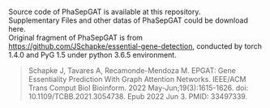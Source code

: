 Source code of PhaSepGAT is available at this repository.  
Supplementary Files and other datas of PhaSepGAT could be download here.  
Original fragment of PhaSepGAT is from https://github.com/JSchapke/essential-gene-detection, conducted by torch 1.4.0 and PyG 1.5 under python 3.6.5 environment.
> Schapke J, Tavares A, Recamonde-Mendoza M. EPGAT: Gene Essentiality Prediction With Graph Attention Networks. IEEE/ACM Trans Comput Biol Bioinform. 2022 May-Jun;19(3):1615-1626. doi: 10.1109/TCBB.2021.3054738. Epub 2022 Jun 3. PMID: 33497339.
